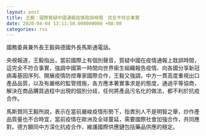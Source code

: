 ```yaml
---
layout: post
title: 王毅：國際質疑中國通報疫情耽誤時間　完全不符合事實
date: 2020-04-04 13:11:58.000000000 +08:00
categories: rss
---
```


國務委員兼外長王毅與德國外長馬斯通電話。

央視報道，王毅指出，當前國際上有個別聲音，質疑中國在疫情通報上耽誤時間，這完全不符合事實，強調中國第一時間向世界衞生組織報告疫情、向各國分享新冠病毒基因序列、開展疫情防控專家國際合作，王毅又強調，中方一貫高度重視出口產品品質，以及有嚴格的監管措施，各方應本著實事求是的態度，通過平等協商，解決在商品購買過程中出現的個別分歧，任何將產品污名化的做法，都不利於抗疫合作。

馬斯贊同王毅所說，表示在當前嚴峻疫情形勢下，指責別人不是明智之舉，炒作產品質量也不合時宜，當前疫情在歐洲及全球蔓延，需要國際社會加強合作，共同應對。德方願同中方深化抗疫合作，維護國際供應鏈包括藥品供應的穩定。
